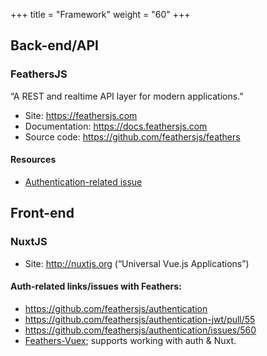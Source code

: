 +++
title = "Framework"
weight = "60"
+++

## Back-end/API

### FeathersJS

“A REST and realtime API layer for modern applications.”

  * Site: https://feathersjs.com
  * Documentation: https://docs.feathersjs.com
  * Source code: https://github.com/feathersjs/feathers

#### Resources

  * [Authentication-related issue](https://github.com/feathersjs/authentication/issues/469#issuecomment-290997190)

## Front-end

### NuxtJS

  * Site: http://nuxtjs.org (“Universal Vue.js Applications”)

#### Auth-related links/issues with Feathers:

  * https://github.com/feathersjs/authentication
  * https://github.com/feathersjs/authentication-jwt/pull/55
  * https://github.com/feathersjs/authentication/issues/560 
  * [Feathers-Vuex](https://github.com/feathers-plus/feathers-vuex); supports working with auth & Nuxt.
